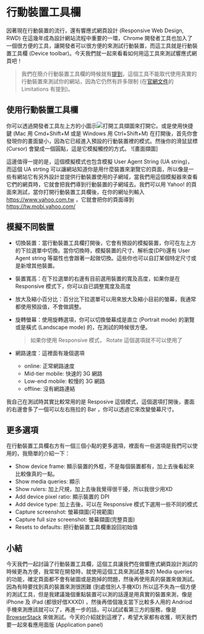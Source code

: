
# 行動裝置工具欄
因著現在行動裝置的流行，還有響應式網頁設計 (Responsive Web Design, RWD) 在這幾年成為設計網站流程中重要的一環，Chrome 開發者工具也加入了一個很方便的工具，讓開發者可以很方便的來測試行動裝置，而這工具就是行動裝置工具欄 (Device toolbar)。今天我們就一起來看看如何用這工具來測試響應式網頁吧！

> 我們在簡介行動裝置工具欄的時候就有[提到](https://github.com/konekoya/talks/blob/master/intro-to-chrome-devtools-triathlon/day-5.md#%E8%A1%8C%E5%8B%95%E8%A3%9D%E7%BD%AE%E5%B7%A5%E5%85%B7%E6%AC%84-device-toolbar)，這個工具不能取代使用真實的行動裝置來測試你的網站，因為它仍然有許多限制 (在[官網文件](https://developers.google.com/web/tools/chrome-devtools/device-mode/emulate-mobile-viewports)的 Limitations 有提到)。

## 使用行動裝置工具欄
你可以透過開發者工具左上方的小圖示![打開工具擷圖](https://www.dropbox.com/sh/if5d9jz0ioqdqh3/AAAdPIIRITCuwXjHlCk7Mmv6a?raw=1)來打開它。或是使用快捷鍵 (Mac 用 Cmd+Shift+M 或是 Windows 用 Ctrl+Shift+M) 
在打開後，首先你會發現你的畫面變小，因為它已經進入預設的行動裝置裡的模式。然後你的滑鼠鼠標 (Cursor) 會變成一個圓點，這是它模擬觸控的方式。
![畫面擷圖]

這邊值得一提的是，這個模擬模式也包含模擬 User Agent String (UA string)，而這個 UA strting 可以讓網站知道你是用什麼裝置來瀏覽它的頁面，所以像是一些有網站它有另外設計並提供行動裝置使用的子網域，當我們用這個模擬器來查看它們的網頁時，它就會把我們導到行動裝置的子網域去。我們可以用 Yahoo! 的頁面來測試，當你打開行動裝置工具欄後，在你的網址列輸入 https://www.yahoo.com.tw ，它就會把你的頁面導到 https://tw.mobi.yahoo.com/ 


## 模擬不同裝置
- 切換裝置：當行動裝置工具欄打開後，它會有預設的模擬裝置，你可在左上方的下拉選單中切換。當你切換時，模擬裝置的尺寸、解析度(DPI)還有 User Agent string 等屬性也會跟著一起做切換。這些你也可以自訂某個特定尺寸或是新增其他裝置。

- 裝置寬高：在下拉選單的右邊有目前選用裝置的寬及高度，如果你是在 Responsive 模式下，你可以自已調整寬度及高度
- 放大及縮小百分比：百分比下拉選單可以用來放大及縮小目前的螢幕，我通常都使用預設值，不會做調整。
- 旋轉螢幕：使用旋轉選項，你可以切換螢幕成是直立 (Portrait mode) 的瀏覽或是橫式 (Landscape mode) 的，在測試的時候很方便。
  > 如果你使用 Responsive 模式， Rotate 這個選項就不可以使用了
- 網路速度：這裡面有幾個選項
    - online: 正常網路速度
    - Mid-tier mobile: 快速的 3G 網路
    - Low-end mobile: 較慢的 3G 網路
    - offline: 沒有網路連結

我自己在測試時其實比較常用的是 Resposive 這個模式，這個選項打開後，畫面的右邊會多了一個可以左右拖拉的 Bar ，你可以透過它來改變螢幕尺寸。

## 更多選項
在行動裝置工具欄右方有一個三個小點的更多選項，裡面有一些選項是我們可以使用的，我簡單的介紹一下：
- Show device frame: 顯示裝置的外框，不是每個裝置都有，加上去後看起來比較像真的一點。
- Show media queries: 顯示
- Show rulers: 加上尺規，加上去後我覺得很干擾，所以我很少用XD
- Add device pixel ratio: 顯示裝置的 DPI
- Add device type: 加上去後，可以在 Responsive 模式下選用一些不同的模式
- Capture screenshot: 螢幕擷圖(可視範圍)
- Capture full size screenshot: 螢幕擷圖(完整頁面)
- Resets to defaults: 把行動裝置工具欄重設回初始值


## 小結
今天我們一起討論了行動裝置工具欄，這個工具讓我們在做響應式網頁設計測試的時候更為方便，我常常在開發時，就使用這個工具來測試基本的 Media queries 的功能，確定頁面都不會有破圖或是跑掉的問題，然後再使用真的裝置來做測試。因為有時要找到真的裝置來測很困難 (到處借別人手機XD) 所以這不失為一個方便的測試工具，但是我建議幾個重點裝置可以測的話還是用真實的裝置來測，像是 iPhone 及 iPad (都很好借XXXD) ，然後再借個幾支當下比較多人用的 Andriod 手機來測應該就可以了，再進一步的話，可以試試看第三方的服務，像是 [BrowserStack](https://www.browserstack.com/) 來做測試。今天的介紹就到這裡了，希望大家都有收獲，明天我們要一起來看應用面版 (Application panel)

